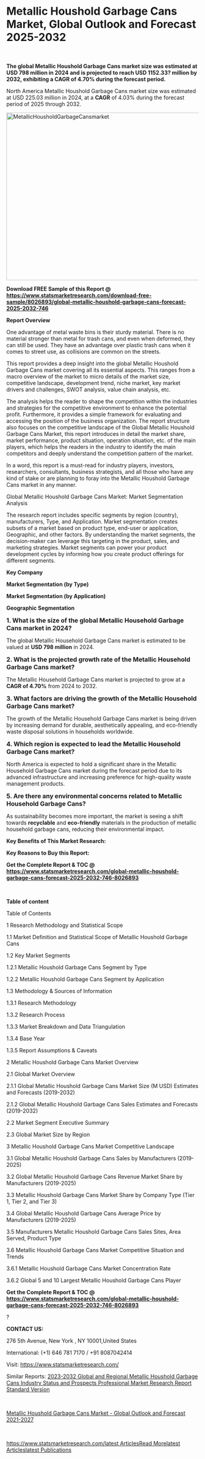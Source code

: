 <h1>Metallic Houshold Garbage Cans Market, Global Outlook and Forecast 2025-2032</h1><br/><p><strong>The global Metallic Houshold Garbage Cans market size was estimated at USD 798 million in 2024 and is projected to reach USD 1152.33? million by 2032, exhibiting a <strong>CAGR</strong> of 4.70% during the forecast period.</strong></p>
 
 
 
 <p>North America Metallic Houshold Garbage Cans market size was estimated at USD 225.03 million in 2024, at a <strong>CAGR</strong> of 4.03% during the forecast period of 2025 through 2032.</p>
 
 
 
 <p><img alt="MetallicHousholdGarbageCansmarket" src="https://www.grandresearchstore.com/assets/report-images/MetallicHousholdGarbageCansmarket.png" style="width: 730px; height: 438px;" /></p>
 
 
 
 <p><strong>Download FREE Sample of this Report @ <a href="https://www.statsmarketresearch.com/download-free-sample/8026893/global-metallic-houshold-garbage-cans-forecast-2025-2032-746">https://www.statsmarketresearch.com/download-free-sample/8026893/global-metallic-houshold-garbage-cans-forecast-2025-2032-746</a></strong></p>
 
 
 
 <p><strong>Report Overview</strong></p>
 
 
 
 <p>One advantage of metal waste bins is their sturdy material. There is no material stronger than metal for trash cans, and even when deformed, they can still be used. They have an advantage over plastic trash cans when it comes to street use, as collisions are common on the streets.</p>
 
 
 
 <p>This report provides a deep insight into the global Metallic Houshold Garbage Cans market covering all its essential aspects. This ranges from a macro overview of the market to micro details of the market size, competitive landscape, development trend, niche market, key market drivers and challenges, SWOT analysis, value chain analysis, etc.</p>
 
 
 
 <p>The analysis helps the reader to shape the competition within the industries and strategies for the competitive environment to enhance the potential profit. Furthermore, it provides a simple framework for evaluating and accessing the position of the business organization. The report structure also focuses on the competitive landscape of the Global Metallic Houshold Garbage Cans Market, this report introduces in detail the market share, market performance, product situation, operation situation, etc. of the main players, which helps the readers in the industry to identify the main competitors and deeply understand the competition pattern of the market.</p>
 
 
 
 <p>In a word, this report is a must-read for industry players, investors, researchers, consultants, business strategists, and all those who have any kind of stake or are planning to foray into the Metallic Houshold Garbage Cans market in any manner.</p>
 
 
 
 <p>Global Metallic Houshold Garbage Cans Market: Market Segmentation Analysis</p>
 
 
 
 <p>The research report includes specific segments by region (country), manufacturers, Type, and Application. Market segmentation creates subsets of a market based on product type, end-user or application, Geographic, and other factors. By understanding the market segments, the decision-maker can leverage this targeting in the product, sales, and marketing strategies. Market segments can power your product development cycles by informing how you create product offerings for different segments.</p>
 
 
 
 <p><strong>Key Company</strong></p>
 
 
 
 <p><strong>Market Segmentation (by Type)</strong></p>
 
 
 
 <p><strong>Market Segmentation (<strong>by Application</strong>)</strong></p>
 
 
 
 <p><strong>Geographic Segmentation</strong></p>
 
 
 
 <p><span style="font-size:16px;"><strong>1. What is the size of the global Metallic Household Garbage Cans market in 2024?</strong></span></p>
 
 
 
 <p>The global Metallic Household Garbage Cans market is estimated to be valued at <strong>USD 798 million</strong> in 2024.</p>
 
 
 
 <p><span style="font-size:16px;"><strong>2. What is the projected growth rate of the Metallic Household Garbage Cans market?</strong></span></p>
 
 
 
 <p>The Metallic Household Garbage Cans market is projected to grow at a <strong><strong>CAGR</strong> of 4.70%</strong> from 2024 to 2032.</p>
 
 
 
 <p><span style="font-size:16px;"><strong>3. What factors are driving the growth of the Metallic Household Garbage Cans market?</strong></span></p>
 
 
 
 <p>The growth of the Metallic Household Garbage Cans market is being driven by increasing demand for durable, aesthetically appealing, and eco-friendly waste disposal solutions in households worldwide.</p>
 
 
 
 <p><span style="font-size:16px;"><strong>4. Which region is expected to lead the Metallic Household Garbage Cans market?</strong></span></p>
 
 
 
 <p>North America is expected to hold a significant share in the Metallic Household Garbage Cans market during the forecast period due to its advanced infrastructure and increasing preference for high-quality waste management products.</p>
 
 
 
 <p><span style="font-size:16px;"><strong>5. Are there any environmental concerns related to Metallic Household Garbage Cans?</strong></span></p>
 
 
 
 <p>As sustainability becomes more important, the market is seeing a shift towards <strong>recyclable</strong> and <strong>eco-friendly</strong> materials in the production of metallic household garbage cans, reducing their environmental impact.</p>
 
 
 
 <p><strong>Key Benefits of This Market Research:</strong></p>
 
 
 
 <p><strong>Key <strong>Reasons to Buy</strong> this Report:</strong></p>
 
 
 
 <div><b>Get the Complete Report & TOC @ <a href="https://www.statsmarketresearch.com/global-metallic-houshold-garbage-cans-forecast-2025-2032-746-8026893">https://www.statsmarketresearch.com/global-metallic-houshold-garbage-cans-forecast-2025-2032-746-8026893</a></b></div>
 
 
 
 <p><br />
 
 <b>Table of content</b></p>
 
 
 
 <p>Table of Contents<br />
 
 1 Research Methodology and Statistical Scope<br />
 
 1.1 Market Definition and Statistical Scope of Metallic Houshold Garbage Cans<br />
 
 1.2 Key Market Segments<br />
 
 1.2.1 Metallic Houshold Garbage Cans Segment by Type<br />
 
 1.2.2 Metallic Houshold Garbage Cans Segment by Application<br />
 
 1.3 Methodology & Sources of Information<br />
 
 1.3.1 Research Methodology<br />
 
 1.3.2 Research Process<br />
 
 1.3.3 Market Breakdown and Data Triangulation<br />
 
 1.3.4 Base Year<br />
 
 1.3.5 Report Assumptions & Caveats<br />
 
 2 Metallic Houshold Garbage Cans Market Overview<br />
 
 2.1 Global Market Overview<br />
 
 2.1.1 Global Metallic Houshold Garbage Cans Market Size (M USD) Estimates and Forecasts (2019-2032)<br />
 
 2.1.2 Global Metallic Houshold Garbage Cans Sales Estimates and Forecasts (2019-2032)<br />
 
 2.2 Market Segment Executive Summary<br />
 
 2.3 Global Market Size by Region<br />
 
 3 Metallic Houshold Garbage Cans Market Competitive Landscape<br />
 
 3.1 Global Metallic Houshold Garbage Cans Sales by Manufacturers (2019-2025)<br />
 
 3.2 Global Metallic Houshold Garbage Cans Revenue Market Share by Manufacturers (2019-2025)<br />
 
 3.3 Metallic Houshold Garbage Cans Market Share by Company Type (Tier 1, Tier 2, and Tier 3)<br />
 
 3.4 Global Metallic Houshold Garbage Cans Average Price by Manufacturers (2019-2025)<br />
 
 3.5 Manufacturers Metallic Houshold Garbage Cans Sales Sites, Area Served, Product Type<br />
 
 3.6 Metallic Houshold Garbage Cans Market Competitive Situation and Trends<br />
 
 3.6.1 Metallic Houshold Garbage Cans Market Concentration Rate<br />
 
 3.6.2 Global 5 and 10 Largest Metallic Houshold Garbage Cans Player</p>
 
 
 
 <div><b>Get the Complete Report & TOC @ <a href="https://www.statsmarketresearch.com/global-metallic-houshold-garbage-cans-forecast-2025-2032-746-8026893">https://www.statsmarketresearch.com/global-metallic-houshold-garbage-cans-forecast-2025-2032-746-8026893</a></b></div>
 
 
 
 <p>? </p>
 
 
 
 <p><b>CONTACT US:</b><br />
 
 276 5th Avenue, New York , NY 10001,United States<br />
 
 International: (+1) 646 781 7170 / +91 8087042414<br />
 
 Visit: <a href="https://www.statsmarketresearch.com/">https://www.statsmarketresearch.com/</a><br />
 
 Similar Reports: <a href="https://www.statsmarketresearch.com/global-metallic-houshold-garbage-cans-forecast-2025-2032-746-8026893">2023-2032 Global and Regional Metallic Houshold Garbage Cans Industry Status and Prospects Professional Market Research Report Standard Version</a><br />
 
 <br />
 
 <a href="https://www.statsmarketresearch.com/global-metallic-houshold-garbage-cans-forecast-2025-2032-746-8026893">Metallic Houshold Garbage Cans Market - Global Outlook and Forecast 2021-2027</a><br />
 
 <br />
 
 <a href="https://gyeongbokgung.com">https://www.statsmarketresearch.com/</a><a href="https://hallyeomaritime.com">latest Articles</a><a href="https://jingwansa.com">Read More</a><a href="https://nguoiviet.jp/">latest Articles</a><a href="https://www.intelmarketresearch.com/">latest Publications</a></p>